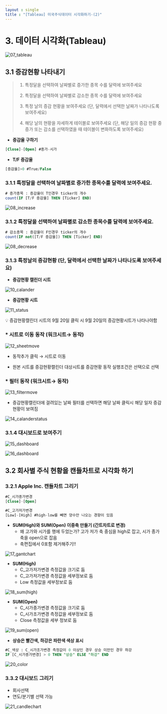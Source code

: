```yaml
---
layout : single
title : "[Tableau] 미국주식데이터 시각화하기-(2)"
---
```




# 3. 데이터 시각화(Tableau)

![07_tableau](../images/2022-11-30-yfinance_tableau/07_tableau.png)

## 3.1 증감현황 나타내기

> 1.   특정달을 선택하여 날짜별로 증가한 종목 수를 달력에 보여주세요
>
> 2.   특정달을 선택하여 날짜별로 감소한 종목 수를 달력에 보여주세요
>
>  3.   특정 날의 증감 현황을 보여주세요
>        (단, 달력에서 선택한 날짜가 나타나도록 보여주세요)
>
>  4.   해당 날의 현황을 자세하게 테이블로 보여주세요
>       (단, 해당 일의 증감 현황 중 증가 또는 감소를 선택하였을 때 테이블이 변화하도록 보여주세요)

- **증감율 구하기**

```sql
[Close]-[Open] #종가-시가
```

- **T/F 증감율**

```sql
[증감율]>0 #True/False
```

### 3.1.1 특정달을 선택하여 날짜별로 증가한 종목수를 달력에 보여주세요.

```sql
# 증가종목 : 증감율이 T인경우 ticker의 개수
count(IF [T/F 증감율] THEN [Ticker] END) 
```

![08_increase](../images/2022-11-30-yfinance_tableau/08_increase.png)

### 3.1.2 특정달을 선택하여 날짜별로 감소한 종목수를 달력에 보여주세요.

```sql
# 감소종목 : 증감율이 F인경우 ticker의 개수
count(IF not([T/F 증감율]) THEN [Ticker] END)
```

![08_decrease](../images/2022-11-30-yfinance_tableau/08_decrease.png)

### 3.1.3 특정날의 증감현황 (단, 달력에서 선택한 날짜가 나타나도록 보여주세요)

- **증감현황 캘린더 시트**

![10_calander](../images/2022-11-30-yfinance_tableau/10_calander.png)

- **증감현황 시트**

![11_status](../images/2022-11-30-yfinance_tableau/11_status.png)

<aside>
💡 증감현황캘린더 시트의 9월 20일 클릭 시 9월 20일의 증감현황시트가 나타나야함




### * 시트로 이동 동작 (워크시트→ 동작)

![12_sheetmove](../images/2022-11-30-yfinance_tableau/12_sheetmove.png)

- 동작추가 클릭 → 시트로 이동

- 원본 시트를 증감현황캘린더 대상시트를 증감현황 동작 실행조건은 선택으로 선택

### *  필터 동작 (워크시트→ 동작)

![13_filtermove](../images/2022-11-30-yfinance_tableau/13_filtermove.png)

- 증감현황캘린더에 걸려있는 날짜 필터를 선택하면 해당 날짜 클릭시 해당 일자 증감현황이 보여짐

![14_calanderstatus](../images/2022-11-30-yfinance_tableau/14_calanderstatus.gif)

### 3.1.4 대시보드로 보여주기

![15_dashboard](../images/2022-11-30-yfinance_tableau/15_dashboard.png)

![16_dashboard](../images/2022-11-30-yfinance_tableau/16_dashboard.gif)



## 3.2 회사별 주식 현황을 캔들차트로 시각화 하기

### 3.2.1 Apple Inc. 캔들차트 그리기

```sql
#C_시가종가변경
[Close]-[Open]

#C_고가저가변경
[Low]-[High] #high-low를 빼면 양수만 나오는 경향이 있음 
```

- **SUM(High)와 SUM(Open) 이중축 만들기 (간트차트로 변경)**
  - 왜 고가와 시가를 행에 두었는가? 고가 저가 축 중심을 high로 잡고, 시가 종가 축을 open으로 잡음
  - 축편집에서 0포함 제거해주기!!

![17_gantchart](../images/2022-11-30-yfinance_tableau/17_gantchart.png)

- **SUM(High)**
  - C_고가저가변경 측정값을 크기로 둠
  - C_고가저가변경 측정값을 세부정보로 둠
  - Low 측정값을 세부정보로 둠

![18_sum(high)](../images/2022-11-30-yfinance_tableau/18_sum(high).png)

- **SUM(Open)**
  - C_시가종가변경 측정값을 크기로 둠
  - C_시가조가변경 측정값을 세부정보로 둠
  - Close 측정값을 세부 정보로 둠


![19_sum(open)](../images/2022-11-30-yfinance_tableau/19_sum(open).png)

- **상승은 빨간색, 하강은 파란색 색상 표시**

```sql
#C_색상 : C_시가조가변경 측정값이 0 이상인 경우 상승 미만인 경우 하강 
IF [C_시가종가변경] > 0 THEN "상승" ELSE "하강" END
```

![20_color](../images/2022-11-30-yfinance_tableau/20_color.png)

### 3.3.2 대시보드 그리기

- 회사선택
- 연도/분기별 선택 가능

![21_candlechart](../images/2022-11-30-yfinance_tableau/21_candlechart.gif)